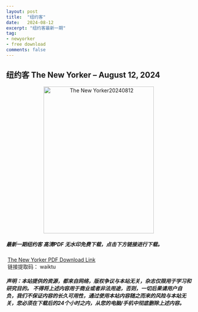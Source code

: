 ```yaml
---
layout: post
title:  "纽约客"
date:   2024-08-12
excerpt: "纽约客最新一期"
tag:
- newyorker 
- free download
comments: false
---
```


## 纽约客 The New Yorker – August 12, 2024

<div align="center">
<img src="https://i.postimg.cc/KzxN2YyP/The-New-Yorker-August-12-2024-00.png" alt="The New Yorker20240812" border="0" width = 300 height = 400 /> 
</div>


 <h5>最新一期纽约客 高清PDF 无水印免费下载，点击下方链接进行下载。 </h5>
 
  <a href="https://wwk.lanzout.com/iJ4tY26rldgb">The New Yorker PDF Download Link</a>  
  <br/>
  链接提取码： waiktu
 
##### 声明：本站提供的资源，都来自网络，版权争议与本站无关，杂志仅限用于学习和研究目的。 不得将上述内容用于商业或者非法用途，否则，一切后果请用户自负，我们不保证内容的长久可用性，通过使用本站内容随之而来的风险与本站无关，您必须在下载后的24个小时之内，从您的电脑/手机中彻底删除上述内容。
